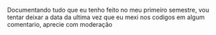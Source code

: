 Documentando tudo que eu tenho feito no meu primeiro semestre, vou tentar deixar a data da ultima vez que eu mexi nos codigos em algum comentario, aprecie com moderação
